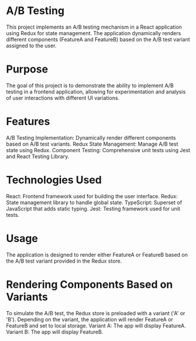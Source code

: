 # A/B Testing
This project implements an A/B testing mechanism in a React application using Redux for state management. The application dynamically renders different components (FeatureA and FeatureB) based on the A/B test variant assigned to the user.
# Purpose
The goal of this project is to demonstrate the ability to implement A/B testing in a frontend application, allowing for experimentation and analysis of user interactions with different UI variations.
# Features
A/B Testing Implementation: Dynamically render different components based on A/B test variants.
Redux State Management: Manage A/B test state using Redux.
Component Testing: Comprehensive unit tests using Jest and React Testing Library.
# Technologies Used
React: Frontend framework used for building the user interface.
Redux: State management library to handle global state.
TypeScript: Superset of JavaScript that adds static typing.
Jest: Testing framework used for unit tests.

# Usage
The application is designed to render either FeatureA or FeatureB based on the A/B test variant provided in the Redux store.

# Rendering Components Based on Variants
To simulate the A/B test, the Redux store is preloaded with a variant ('A' or 'B'). Depending on the variant, the application will render FeatureA or FeatureB and set to local storage.
Variant A: The app will display FeatureA.
Variant B: The app will display FeatureB.


